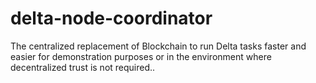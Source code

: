 # delta-node-coordinator
The centralized replacement of Blockchain to run Delta tasks faster and easier for demonstration purposes or in the environment where decentralized trust is not required..

